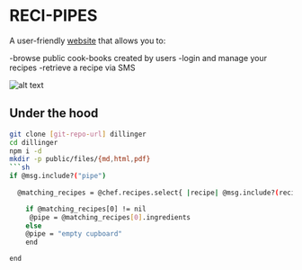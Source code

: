 RECI-PIPES
=========

A user-friendly [website] that allows you to:
  
  -browse public cook-books created by users
  -login and manage your recipes
  -retrieve a recipe via SMS
 
![alt text](http://imgur.com/bCwXZ8e "Logo Title Text 1")


Under the hood
--------------  
  ```sh
git clone [git-repo-url] dillinger
cd dillinger
npm i -d
mkdir -p public/files/{md,html,pdf}
```sh
if @msg.include?("pipe")
    
    @matching_recipes = @chef.recipes.select{ |recipe| @msg.include?(recipe.name)}

      if @matching_recipes[0] != nil 
       @pipe = @matching_recipes[0].ingredients
      else
      @pipe = "empty cupboard"
      end

  end
```






[website]:http://reci-pipes.herokuapp.com/
